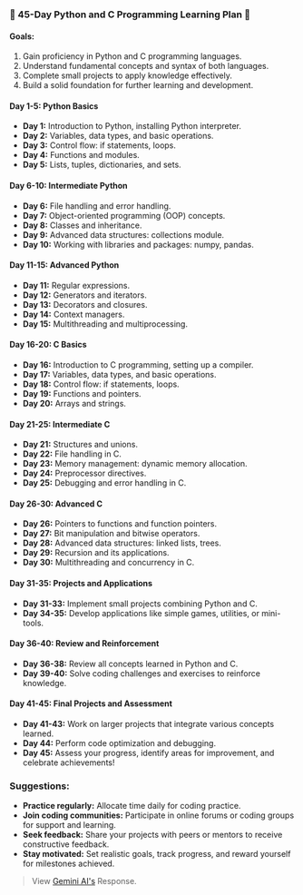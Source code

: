 ### 📅 45-Day Python and C Programming Learning Plan 📅

#### **Goals:**
1. Gain proficiency in Python and C programming languages.
2. Understand fundamental concepts and syntax of both languages.
3. Complete small projects to apply knowledge effectively.
4. Build a solid foundation for further learning and development.

#### **Day 1-5: Python Basics**
- **Day 1:** Introduction to Python, installing Python interpreter.
- **Day 2:** Variables, data types, and basic operations.
- **Day 3:** Control flow: if statements, loops.
- **Day 4:** Functions and modules.
- **Day 5:** Lists, tuples, dictionaries, and sets.

#### **Day 6-10: Intermediate Python**
- **Day 6:** File handling and error handling.
- **Day 7:** Object-oriented programming (OOP) concepts.
- **Day 8:** Classes and inheritance.
- **Day 9:** Advanced data structures: collections module.
- **Day 10:** Working with libraries and packages: numpy, pandas.

#### **Day 11-15: Advanced Python**
- **Day 11:** Regular expressions.
- **Day 12:** Generators and iterators.
- **Day 13:** Decorators and closures.
- **Day 14:** Context managers.
- **Day 15:** Multithreading and multiprocessing.

#### **Day 16-20: C Basics**
- **Day 16:** Introduction to C programming, setting up a compiler.
- **Day 17:** Variables, data types, and basic operations.
- **Day 18:** Control flow: if statements, loops.
- **Day 19:** Functions and pointers.
- **Day 20:** Arrays and strings.

#### **Day 21-25: Intermediate C**
- **Day 21:** Structures and unions.
- **Day 22:** File handling in C.
- **Day 23:** Memory management: dynamic memory allocation.
- **Day 24:** Preprocessor directives.
- **Day 25:** Debugging and error handling in C.

#### **Day 26-30: Advanced C**
- **Day 26:** Pointers to functions and function pointers.
- **Day 27:** Bit manipulation and bitwise operators.
- **Day 28:** Advanced data structures: linked lists, trees.
- **Day 29:** Recursion and its applications.
- **Day 30:** Multithreading and concurrency in C.

#### **Day 31-35: Projects and Applications**
- **Day 31-33:** Implement small projects combining Python and C.
- **Day 34-35:** Develop applications like simple games, utilities, or mini-tools.

#### **Day 36-40: Review and Reinforcement**
- **Day 36-38:** Review all concepts learned in Python and C.
- **Day 39-40:** Solve coding challenges and exercises to reinforce knowledge.

#### **Day 41-45: Final Projects and Assessment**
- **Day 41-43:** Work on larger projects that integrate various concepts learned.
- **Day 44:** Perform code optimization and debugging.
- **Day 45:** Assess your progress, identify areas for improvement, and celebrate achievements!

### **Suggestions:**
- **Practice regularly:** Allocate time daily for coding practice.
- **Join coding communities:** Participate in online forums or coding groups for support and learning.
- **Seek feedback:** Share your projects with peers or mentors to receive constructive feedback.
- **Stay motivated:** Set realistic goals, track progress, and reward yourself for milestones achieved.

> View [Gemini AI's](https://github.com/RhythmusByte/Archieve/blob/main/Notepad/Gemini_AI/Python%26C.md) Response.
